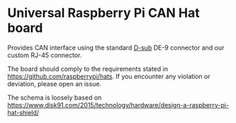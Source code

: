 # Universal Raspberry Pi CAN Hat board

Provides CAN interface using the standard
[D-sub](https://en.wikipedia.org/wiki/D-subminiature) DE-9 connector and our
custom RJ-45 connector.

The board should comply to the requirements stated in
https://github.com/raspberrypi/hats. If you encounter any violation or
deviation, please open an issue.

The schema is loosely based on
https://www.disk91.com/2015/technology/hardware/design-a-raspberry-pi-hat-shield/
